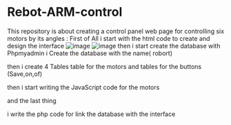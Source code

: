 # Rebot-ARM-control
This repository is about creating a control panel web page for controlling six motors by its angles :
First of All i start with the html code to create and design the interface
![image](https://user-images.githubusercontent.com/85804755/122679933-9ca23180-d1f5-11eb-88aa-2d69a71d299e.png)
![image](https://user-images.githubusercontent.com/85804755/122679957-afb50180-d1f5-11eb-874c-de5272f28321.png)
then i start create the database with Phpmyadmin i Create the database with the name( robort)

then i create 4 Tables table for the motors and tables for the buttons (Save,on,of)

then i start writing the JavaScript code for the motors

and the last thing

i write the php code for link the database with the interface

